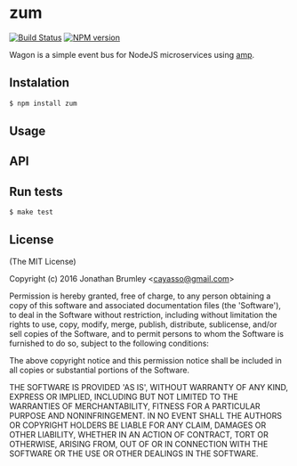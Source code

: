 # zum

[![Build Status](https://travis-ci.org/cayasso/zum.png?branch=master)](https://travis-ci.org/cayasso/zum)
[![NPM version](https://badge.fury.io/js/zum.png)](http://badge.fury.io/js/zum)

Wagon is a simple event bus for NodeJS microservices using [amp](https://github.com/tj/node-amp).

## Instalation

``` bash
$ npm install zum
```

## Usage

## API

## Run tests

```bash
$ make test
```
## License

(The MIT License)

Copyright (c) 2016 Jonathan Brumley &lt;cayasso@gmail.com&gt;

Permission is hereby granted, free of charge, to any person obtaining
a copy of this software and associated documentation files (the
'Software'), to deal in the Software without restriction, including
without limitation the rights to use, copy, modify, merge, publish,
distribute, sublicense, and/or sell copies of the Software, and to
permit persons to whom the Software is furnished to do so, subject to
the following conditions:

The above copyright notice and this permission notice shall be
included in all copies or substantial portions of the Software.

THE SOFTWARE IS PROVIDED 'AS IS', WITHOUT WARRANTY OF ANY KIND,
EXPRESS OR IMPLIED, INCLUDING BUT NOT LIMITED TO THE WARRANTIES OF
MERCHANTABILITY, FITNESS FOR A PARTICULAR PURPOSE AND NONINFRINGEMENT.
IN NO EVENT SHALL THE AUTHORS OR COPYRIGHT HOLDERS BE LIABLE FOR ANY
CLAIM, DAMAGES OR OTHER LIABILITY, WHETHER IN AN ACTION OF CONTRACT,
TORT OR OTHERWISE, ARISING FROM, OUT OF OR IN CONNECTION WITH THE
SOFTWARE OR THE USE OR OTHER DEALINGS IN THE SOFTWARE.
